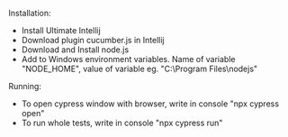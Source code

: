 Installation:
- Install Ultimate Intellij
- Download plugin cucumber.js in Intellij
- Download and Install node.js
- Add to Windows environment variables. Name of variable "NODE_HOME", value of variable eg. "C:\Program Files\nodejs"

Running:
- To open cypress window with browser, write in console "npx cypress open"
- To run whole tests, write in console "npx cypress run"
